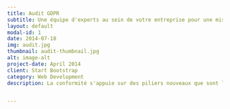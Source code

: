 ```yaml
---
title: Audit GDPR
subtitle: Une équipe d'experts au sein de votre entreprise pour une mise en conformité sans faille.
layout: default
modal-id: 1
date: 2014-07-18
img: audit.jpg
thumbnail: audit-thumbnail.jpg
alt: image-alt
project-date: April 2014
client: Start Bootstrap
category: Web Development
description: La conformité s'appuie sur des piliers nouveaux que sont la Privacy By Design, le Privacy Impact Assessment et l'Accountability. Auditer l'organisation qui collecte des informations personnelles signifie donner un diagnostic de sa capacité à organiser la gouvernance de ces données en fonction de ces obligations. </br></br><b>Audit de traitements</b></br></br>Pour piloter la conformité, améliorer les processus et inclure la privacy dans la gouvernance de ses données, il faut être en capacité d'identifier l'ensemble des traitements qui collectent et traitent les données personnelles. Cet audit permet de récupérer une cartographie des traitements et de pouvoir ainsi en auditer la conformité.</br></br><b>Audit de vos systèmes d'informations</b></br></br>Savoir où sont les données que vous collectez nécessite de connaître votre système d'information. Croiser cette cartographie avec celle de vos traitements est l'unique moyen de pouvoir gérer les notifications obligatoires à effectuer auprès de l'autorité de contrôle et des personnes concernées en cas de failles de sécurité.</br></br><b>Audit de vos données non structurées</b></br></br>Le règlement concerne les informations personnelles collectées en traitement et qui peuvent impacter la vie privée des personnes concernées. Ces données peuvent être rassemblées ou non, sous une forme numérique ou non. Au travers de l'audit de vos traitements, nous identifierons la majorité des données que vous collectez quelques soient les supports de collecte, de conservation, de stockage, d'archivage ou de transfert. Néanmoins, nous savons que nous ne pourrons peut être pas être exhaustif concernant les données papier. En revanche, un audit des données numériques non structurées (non organisées dans des fichiers ou applications identifiés et localisés) peut être fait. C'est une façon efficace de faire un ménage salutaire pour la conformité.


---
```

